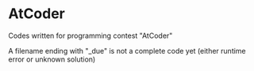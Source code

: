 # AtCoder
Codes written for programming contest "AtCoder"

A filename ending with "_due" is not a complete code yet (either runtime error or unknown solution)
